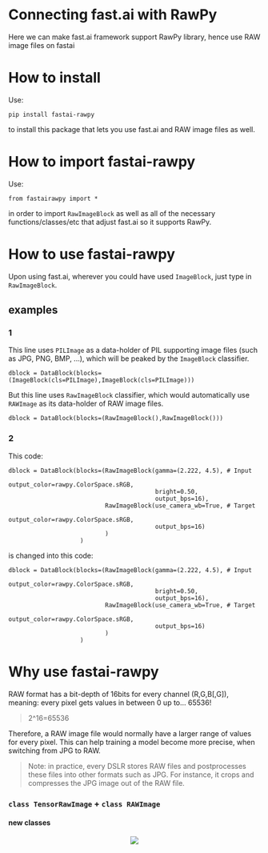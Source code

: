 # Connecting fast.ai with RawPy
Here we can make fast.ai framework support RawPy library, hence use RAW image files on fastai

# How to install
Use:

```pip install fastai-rawpy```

to install this package that lets you use fast.ai and RAW image files as well.

# How to import fastai-rawpy

Use:

```from fastairawpy import *```

in order to import `RawImageBlock` as well as all of the necessary functions/classes/etc that adjust fast.ai so it supports RawPy.

# How to use fastai-rawpy

Upon using fast.ai, wherever you could have used `ImageBlock`, just type in `RawImageBlock`.

## examples

### 1

This line uses `PILImage` as a data-holder of PIL supporting image files (such as JPG, PNG, BMP, ...), which will be peaked by the `ImageBlock` classifier.

```
dblock = DataBlock(blocks=(ImageBlock(cls=PILImage),ImageBlock(cls=PILImage)))
```

But this line uses `RawImageBlock` classifier, which would automatically use `RAWImage` as its data-holder of RAW image files.

```
dblock = DataBlock(blocks=(RawImageBlock(),RawImageBlock()))
```

### 2

This code:

```
dblock = DataBlock(blocks=(RawImageBlock(gamma=(2.222, 4.5), # Input  
                                         output_color=rawpy.ColorSpace.sRGB, 
                                         bright=0.50, 
                                         output_bps=16),
                           RawImageBlock(use_camera_wb=True, # Target
                                         output_color=rawpy.ColorSpace.sRGB,
                                         output_bps=16)
                           )
                    )
```

is changed into this code:

```
dblock = DataBlock(blocks=(RawImageBlock(gamma=(2.222, 4.5), # Input  
                                         output_color=rawpy.ColorSpace.sRGB, 
                                         bright=0.50, 
                                         output_bps=16),
                           RawImageBlock(use_camera_wb=True, # Target
                                         output_color=rawpy.ColorSpace.sRGB,
                                         output_bps=16)
                           )
                    )
```

# Why use fastai-rawpy

RAW format has a bit-depth of 16bits for every channel (R,G,B[,G]), meaning: every pixel gets values in between 0 up to... 65536!
> 2^16=65536

Therefore, a RAW image file would normally have a larger range of values for every pixel. This can help training a model become more precise, when switching from JPG to RAW.
> Note: in practice, every DSLR stores RAW files and postprocesses these files into other formats such as JPG. For instance, it crops and compresses the JPG image out of the RAW file.

### `class TensorRawImage` + `class RAWImage`

#### new classes
<p align="center">
  <img src="./SVGs/TensorRawImage__.svg">
</p>
